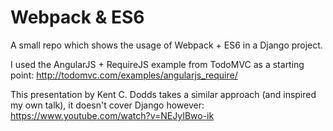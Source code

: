 # Webpack & ES6

A small repo which shows the usage of Webpack + ES6 in a Django project. 

I used the AngularJS + RequireJS example from TodoMVC as a starting point: http://todomvc.com/examples/angularjs_require/

This presentation by Kent C. Dodds takes a similar approach (and inspired my own talk),
it doesn't cover Django however: https://www.youtube.com/watch?v=NEJyIBwo-ik
